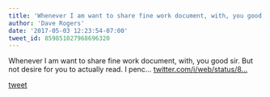 ```yaml
---
title: 'Whenever I am want to share fine work document, with, you good sir. But not...'
author: 'Dave Rogers'
date: '2017-05-03 12:23:54-07:00'
tweet_id: 859851027968696320
---
```

Whenever I am want to share fine work document, with, you good sir. But not desire for you to actually read. I penc… [twitter.com/i/web/status/8…](https://twitter.com/i/web/status/859851027968696320)

[tweet](https://twitter.com/yukondude/status/859851027968696320)